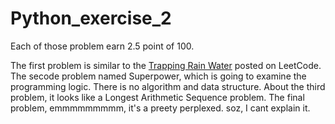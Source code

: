 # Python_exercise_2

Each of those problem earn 2.5 point of 100.

The first problem is similar to the [Trapping Rain Water](https://leetcode.com/problems/trapping-rain-water/) posted on LeetCode.
The secode problem named Superpower, which  is going to examine the programming logic. There is no algorithm and data structure.
About the third problem, it looks like a Longest Arithmetic Sequence problem.
The final problem, emmmmmmmmm, it's a preety perplexed. soz, I cant explain it.
